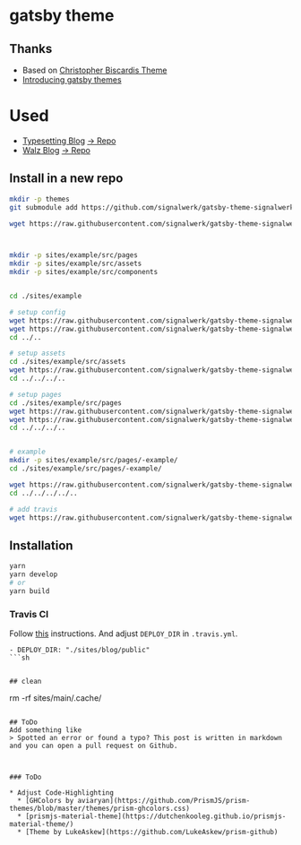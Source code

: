 # gatsby theme


## Thanks
* Based on [Christopher Biscardis Theme](https://github.com/ChristopherBiscardi/gatsby-theme-examples)
* [Introducing gatsby themes](https://github.com/gatsbyjs/gatsby/pull/9517)

# Used
* [Typesetting Blog](https://signalwerk.github.io/typesetting/) [→ Repo](https://github.com/signalwerk/typesetting/)
* [Walz Blog](https://signalwerk.github.io/walz.alexanderboenninger/) [→ Repo](https://github.com/signalwerk/walz.alexanderboenninger/)

## Install in a new repo
```sh
mkdir -p themes
git submodule add https://github.com/signalwerk/gatsby-theme-signalwerk.git themes/gatsby-theme-signalwerk

wget https://raw.githubusercontent.com/signalwerk/gatsby-theme-signalwerk/master/__install/package.json



mkdir -p sites/example/src/pages
mkdir -p sites/example/src/assets
mkdir -p sites/example/src/components


cd ./sites/example

# setup config
wget https://raw.githubusercontent.com/signalwerk/gatsby-theme-signalwerk/master/__install/sites/example/package.json
wget https://raw.githubusercontent.com/signalwerk/gatsby-theme-signalwerk/master/__install/sites/example/gatsby-config.js
cd ../..

# setup assets
cd ./sites/example/src/assets
wget https://raw.githubusercontent.com/signalwerk/gatsby-theme-signalwerk/master/__install/sites/example/src/assets/gatsby-icon.png
cd ../../../..

# setup pages
cd ./sites/example/src/pages
wget https://raw.githubusercontent.com/signalwerk/gatsby-theme-signalwerk/master/__install/sites/example/src/pages/404.js
wget https://raw.githubusercontent.com/signalwerk/gatsby-theme-signalwerk/master/__install/sites/example/src/pages/index.js
cd ../../../..


# example
mkdir -p sites/example/src/pages/-example/
cd ./sites/example/src/pages/-example/

wget https://raw.githubusercontent.com/signalwerk/gatsby-theme-signalwerk/master/__install/sites/example/src/pages/-example/index.md
cd ../../../../..

# add travis
wget https://raw.githubusercontent.com/signalwerk/gatsby-theme-signalwerk/master/__install/.travis.yml

```


## Installation

```sh
yarn
yarn develop
# or
yarn build
```


### Travis CI
Follow [this](https://github.com/signalwerk/travis-ci) instructions. And adjust `DEPLOY_DIR` in `.travis.yml`.

```
- DEPLOY_DIR: "./sites/blog/public"
```sh


## clean
```
rm -rf sites/main/.cache/
```

## ToDo
Add something like
> Spotted an error or found a typo? This post is written in markdown and you can open a pull request on Github.



### ToDo

* Adjust Code-Highlighting
  * [GHColors by aviaryan](https://github.com/PrismJS/prism-themes/blob/master/themes/prism-ghcolors.css)
  * [prismjs-material-theme](https://dutchenkooleg.github.io/prismjs-material-theme/)
  * [Theme by LukeAskew](https://github.com/LukeAskew/prism-github)
